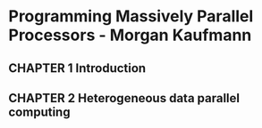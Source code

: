 # Programming Massively Parallel Processors - Morgan Kaufmann

## CHAPTER 1 Introduction
## CHAPTER 2 Heterogeneous data parallel computing